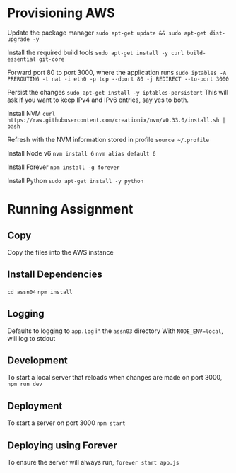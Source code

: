 # Provisioning AWS
Update the package manager
`sudo apt-get update && sudo apt-get dist-upgrade -y`

Install the required build tools
`sudo apt-get install -y curl build-essential git-core`

Forward port 80 to port 3000, where the application runs
`sudo iptables -A PREROUTING -t nat -i eth0 -p tcp --dport 80 -j REDIRECT --to-port 3000`

Persist the changes
`sudo apt-get install -y iptables-persistent`
This will ask if you want to keep IPv4 and IPv6 entries, say yes to both.

Install NVM
`curl https://raw.githubusercontent.com/creationix/nvm/v0.33.0/install.sh | bash`

Refresh with the NVM information stored in profile
`source ~/.profile`

Install Node v6
`nvm install 6`
`nvm alias default 6`

Install Forever
`npm install -g forever`

Install Python
`sudo apt-get install -y python`

# Running Assignment
## Copy
Copy the files into the AWS instance

## Install Dependencies
`cd assn04`
`npm install`

## Logging
Defaults to logging to `app.log` in the `assn03` directory
With `NODE_ENV=local`, will log to stdout

## Development
To start a local server that reloads when changes are made on port 3000,
`npm run dev`

## Deployment
To start a server on port 3000
`npm start`

## Deploying using Forever
To ensure the server will always run,
`forever start app.js`
